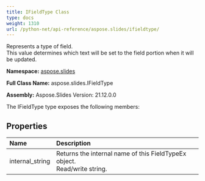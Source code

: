 ```yaml
---
title: IFieldType Class
type: docs
weight: 1310
url: /python-net/api-reference/aspose.slides/ifieldtype/
---
```


Represents a type of field. <br/>            This value determines which text will be set to the field portion when it will be updated.

**Namespace:** [aspose.slides](/slides/python-net/api-reference/aspose.slides/)

**Full Class Name:** aspose.slides.IFieldType

**Assembly:**  Aspose.Slides Version: 21.12.0.0

The IFieldType type exposes the following members:
## **Properties**
|**Name**|**Description**|
| :- | :- |
|internal_string|Returns the internal name of this FieldTypeEx object.<br/>            Read/write string.|
